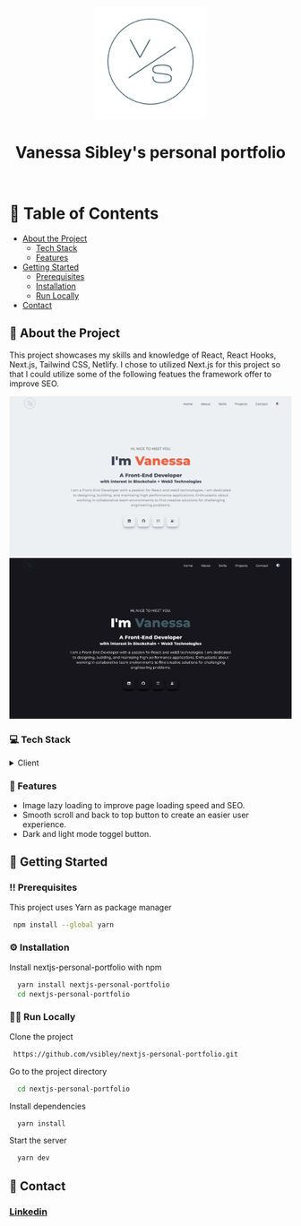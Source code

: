 <div align="center">

  <img src="/public/assets/logo/logo.png" alt="vs logo" width="200" height="auto" />
  <h1>Vanessa Sibley's personal portfolio</h1>
  

<br />
</div>

<div align="left">

<!-- Table of Contents -->
# :notebook_with_decorative_cover: Table of Contents

- [About the Project](#star2-about-the-project)
  * [Tech Stack](#computer-tech-stack)
  * [Features](#dart-features)
- [Getting Started](#toolbox-getting-started)
  * [Prerequisites](#bangbang-prerequisites)
  * [Installation](#gear-installation)
  * [Run Locally](#running_woman-run-locally)
- [Contact](#wave-contact)
  

<!-- About the Project -->
## :star2: About the Project

<p>This project showcases my skills and knowledge of React, React Hooks, Next.js, Tailwind CSS, Netlify. I chose to utilized Next.js for this project so that I could utilize some of the following featues the framework offer to improve SEO.
</p>

<div align="center"> 
  <img src="/public/assets/Screenshot.png" />
  <img src="/public/assets/ScreenshotDark.png" />
</div>


<!-- TechStack -->
### :computer: Tech Stack

<details>
  <summary>Client</summary>
  <ul>
    <li><a href="https://nextjs.org/">Next.js</a></li>
    <li><a href="https://reactjs.org/">React.js</a></li>
    <li><a href="https://tailwindcss.com/">TailwindCSS</a></li>
    <li><a href="https://github.com/pacocoursey/next-themes">Next-themes</a></li>
  </ul>
</details>



<!-- Features -->
### :dart: Features

- Image lazy loading to improve page loading speed and SEO.
- Smooth scroll and back to top button to create an easier user experience.
- Dark and light mode toggel button.



<!-- Getting Started -->
## 	:toolbox: Getting Started

<!-- Prerequisites -->
### :bangbang: Prerequisites

This project uses Yarn as package manager

```bash
 npm install --global yarn
```

<!-- Installation -->
### :gear: Installation

Install nextjs-personal-portfolio with npm

```bash
  yarn install nextjs-personal-portfolio
  cd nextjs-personal-portfolio
```


<!-- Run Locally -->
### :running_woman: Run Locally

Clone the project

```bash
 https://github.com/vsibley/nextjs-personal-portfolio.git
```

Go to the project directory

```bash
  cd nextjs-personal-portfolio
```

Install dependencies

```bash
  yarn install
```

Start the server

```bash
  yarn dev
```

<!-- Contact -->
## :wave: Contact

<h3><a href='https://www.linkedin.com/in/vanessa-sibley/' >Linkedin</a></h3>

